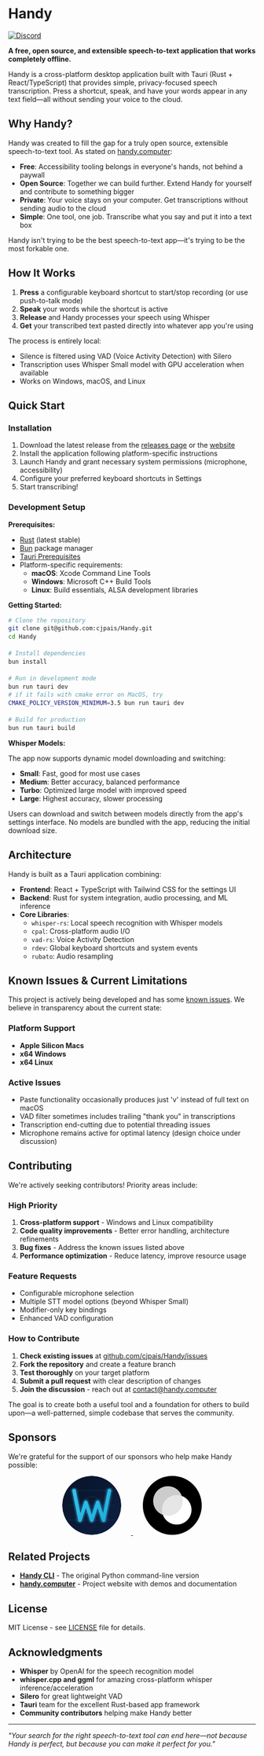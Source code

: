 # Handy

[![Discord](https://img.shields.io/badge/Discord-%235865F2.svg?style=for-the-badge&logo=discord&logoColor=white)](https://discord.com/invite/WVBeWsNXK4)

**A free, open source, and extensible speech-to-text application that works completely offline.**

Handy is a cross-platform desktop application built with Tauri (Rust + React/TypeScript) that provides simple, privacy-focused speech transcription. Press a shortcut, speak, and have your words appear in any text field—all without sending your voice to the cloud.

## Why Handy?

Handy was created to fill the gap for a truly open source, extensible speech-to-text tool. As stated on [handy.computer](https://handy.computer):

- **Free**: Accessibility tooling belongs in everyone's hands, not behind a paywall
- **Open Source**: Together we can build further. Extend Handy for yourself and contribute to something bigger
- **Private**: Your voice stays on your computer. Get transcriptions without sending audio to the cloud
- **Simple**: One tool, one job. Transcribe what you say and put it into a text box

Handy isn't trying to be the best speech-to-text app—it's trying to be the most forkable one.

## How It Works

1. **Press** a configurable keyboard shortcut to start/stop recording (or use push-to-talk mode)
2. **Speak** your words while the shortcut is active
3. **Release** and Handy processes your speech using Whisper
4. **Get** your transcribed text pasted directly into whatever app you're using

The process is entirely local:
- Silence is filtered using VAD (Voice Activity Detection) with Silero
- Transcription uses Whisper Small model with GPU acceleration when available
- Works on Windows, macOS, and Linux

## Quick Start

### Installation

1. Download the latest release from the [releases page](https://github.com/cjpais/Handy/releases) or the [website](https://handy.computer)
2. Install the application following platform-specific instructions
3. Launch Handy and grant necessary system permissions (microphone, accessibility)
4. Configure your preferred keyboard shortcuts in Settings
5. Start transcribing!

### Development Setup

**Prerequisites:**
- [Rust](https://rustup.rs/) (latest stable)
- [Bun](https://bun.sh/) package manager
- [Tauri Prerequisites](https://tauri.app/start/prerequisites/)
- Platform-specific requirements:
  - **macOS**: Xcode Command Line Tools
  - **Windows**: Microsoft C++ Build Tools
  - **Linux**: Build essentials, ALSA development libraries

**Getting Started:**

```bash
# Clone the repository
git clone git@github.com:cjpais/Handy.git
cd Handy

# Install dependencies
bun install

# Run in development mode
bun run tauri dev
# if it fails with cmake error on MacOS, try
CMAKE_POLICY_VERSION_MINIMUM=3.5 bun run tauri dev

# Build for production
bun run tauri build
```

**Whisper Models:**

The app now supports dynamic model downloading and switching:
- **Small**: Fast, good for most use cases
- **Medium**: Better accuracy, balanced performance
- **Turbo**: Optimized large model with improved speed
- **Large**: Highest accuracy, slower processing

Users can download and switch between models directly from the app's settings interface. No models are bundled with the app, reducing the initial download size.

## Architecture

Handy is built as a Tauri application combining:

- **Frontend**: React + TypeScript with Tailwind CSS for the settings UI
- **Backend**: Rust for system integration, audio processing, and ML inference
- **Core Libraries**:
  - `whisper-rs`: Local speech recognition with Whisper models
  - `cpal`: Cross-platform audio I/O
  - `vad-rs`: Voice Activity Detection
  - `rdev`: Global keyboard shortcuts and system events
  - `rubato`: Audio resampling

## Known Issues & Current Limitations

This project is actively being developed and has some [known issues](https://github.com/cjpais/Handy/issues). We believe in transparency about the current state:

### Platform Support
- **Apple Silicon Macs**
- **x64 Windows**
- **x64 Linux**

### Active Issues
- Paste functionality occasionally produces just 'v' instead of full text on macOS
- VAD filter sometimes includes trailing "thank you" in transcriptions
- Transcription end-cutting due to potential threading issues
- Microphone remains active for optimal latency (design choice under discussion)

## Contributing

We're actively seeking contributors! Priority areas include:

### High Priority
1. **Cross-platform support** - Windows and Linux compatibility
2. **Code quality improvements** - Better error handling, architecture refinements
3. **Bug fixes** - Address the known issues listed above
4. **Performance optimization** - Reduce latency, improve resource usage

### Feature Requests
- Configurable microphone selection
- Multiple STT model options (beyond Whisper Small)
- Modifier-only key bindings
- Enhanced VAD configuration

### How to Contribute

1. **Check existing issues** at [github.com/cjpais/Handy/issues](https://github.com/cjpais/Handy/issues)
2. **Fork the repository** and create a feature branch
3. **Test thoroughly** on your target platform
4. **Submit a pull request** with clear description of changes
5. **Join the discussion** - reach out at [contact@handy.computer](mailto:contact@handy.computer)

The goal is to create both a useful tool and a foundation for others to build upon—a well-patterned, simple codebase that serves the community.

## Sponsors

We're grateful for the support of our sponsors who help make Handy possible:

<div align="center">
  <a href="https://wordcab.com">
    <img src="sponsor-images/wordcab.png" alt="Wordcab" width="120" height="120" style="border-radius: 50%; margin: 0 20px;">
  </a>
  <a href="https://github.com/epicenter-so/epicenter">
    <img src="sponsor-images/epicenter.png" alt="Epicenter" width="120" height="120" style="border-radius: 50%; margin: 0 20px;">
  </a>
</div>

## Related Projects

- **[Handy CLI](https://github.com/cjpais/handy-cli)** - The original Python command-line version
- **[handy.computer](https://handy.computer)** - Project website with demos and documentation

## License

MIT License - see [LICENSE](LICENSE) file for details.

## Acknowledgments

- **Whisper** by OpenAI for the speech recognition model
- **whisper.cpp and ggml** for amazing cross-platform whisper inference/acceleration
- **Silero** for great lightweight VAD
- **Tauri** team for the excellent Rust-based app framework
- **Community contributors** helping make Handy better

---

*"Your search for the right speech-to-text tool can end here—not because Handy is perfect, but because you can make it perfect for you."*
